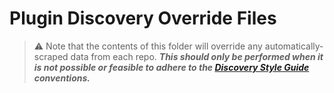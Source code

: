 # Plugin Discovery Override Files

> :warning: Note that the contents of this folder will override any automatically-scraped
  data from each repo. ***This should only be performed when it is not possible or feasible
  to adhere to the [Discovery Style Guide](../docs/discovery_styleguide.md) conventions.***

